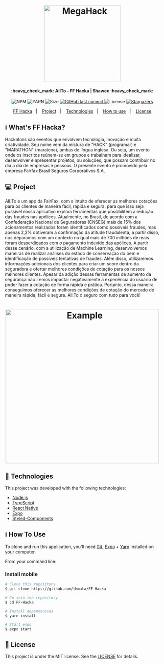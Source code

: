<h1 align="center">
    <img alt="MegaHack" title="#MegaHack" src="https://cdn.discordapp.com/attachments/982413630719000656/983177880597037086/Black_and_White_Minimalist_Beauty_Logo_2-modified.png" width="250px" />
</h1>

<h4 align="center"> 
	:heavy_check_mark: AllTo - FF Hacka | Shawee :heavy_check_mark:
</h4>
<p align="center">	
  
  <img alt="NPM" src="https://img.shields.io/npm/v/npm?color=10&logo=10">
  <img alt="YARN" src="https://img.shields.io/badge/yarn-v1.22.4-brightgreen">
  <img alt="Size" src="https://img.shields.io/github/repo-size/thmata/FF-HACKA">

  <a href="https://github.com/jpsoarxs/MH-3/commits/master">
    <img alt="GitHub last commit" src="https://img.shields.io/github/last-commit/thmata/FF-HACKA">
  </a>

  <img alt="License" src="https://img.shields.io/badge/license-MIT-brightgreen">

   <a href="https://github.com/jpsoarxs/MH-3/stargazers">
    <img alt="Stargazers" src="https://img.shields.io/github/stars/thmata/FF-HACKA?style=social">
  </a>

</p>

<p align="center">
  <a href="#mh-3">FF Hacka</a>&nbsp;&nbsp;&nbsp;|&nbsp;&nbsp;&nbsp;
  <a href="#-project">Project</a>&nbsp;&nbsp;&nbsp;|&nbsp;&nbsp;&nbsp;
  <a href="#rocket-Technologies">Technologies</a>&nbsp;&nbsp;&nbsp;|&nbsp;&nbsp;&nbsp;
  <a href="#-how-to-use">How to use</a>&nbsp;&nbsp;&nbsp;|&nbsp;&nbsp;&nbsp;
  <a href="#memo-license">License</a>
</p>

## :information_source: What's FF Hacka?

Hackatons são eventos que envolvem tecnologia, inovação e muita criatividade. Seu nome vem da mistura de "HACK" (programar) e "MARATHON" (maratona), ambas de língua inglesa. Ou seja, um evento onde os inscritos reúnem-se em grupos e trabalham para idealizar, desenvolver e apresentar projetos, ou soluções, que possam contribuir no dia a dia de empresas e pessoas.
O presente evento é promovido pela empresa Fairfax Brasil Seguros Corporativos S.A,

## 💻 Project

All.To é um app da FairFax, com o intuito de oferecer as melhores cotações para os clientes de maneira fácil, rápida e segura, para que isso seja possível nosso aplicativo explora ferramentas que possibilitem a redução das fraudes nas apólices. Atualmente, no Brasil, de acordo com a Confederação Nacional de Seguradoras (CNSEG) mais de 15% dos acionamentos realizados foram identificados como possíveis fraudes, mas apenas 2,2% obtiveram a confirmação da atitude fraudulenta, a partir disso, nos deparamos com um contexto no qual mais de 700 milhões de reais foram desperdiçados com o pagamento indevido das apólices. A partir desse cenário, com a utilização de Machine Learning, desenvolvemos maneiras de realizar análises do estado de conservação do bem e identificação de possíveis tentativas de fraudes. Além disso, utilizaremos informações adicionais dos clientes para criar um score dentro da seguradora e ofertar melhores condições de cotação para os nossos melhores clientes. Apesar da adição dessas ferramentas de aumento da segurança não iremos impactar negativamente a experiência do usuário de poder fazer a cotação de forma rápida e prática. Portanto, dessa maneira conseguimos oferecer as melhores condições de cotação do mercado de maneira rápida, fácil e segura. All.To o seguro com tudo para você!

<h1 align="center">
    <img alt="Example" title="Example" src="https://user-images.githubusercontent.com/85140172/172080872-7b5a1c99-08aa-48f6-8c6d-88fb6803601d.png" width="500px" />

</h1>


## :rocket: Technologies

This project was developed with the following technologies:

- [Node.js][nodejs]
- [TypeScript][typescript]
- [React Native][rn]
- [Expo][expo]
- [Styled-Components](https://styled-components.com/)


## :information_source: How To Use

To clone and run this application, you'll need [Git](https://git-scm.com), [Expo][expo] + [Yarn][yarn] installed on your computer.

From your command line:

### Install mobile 

```bash
# Clone this repository
$ git clone https://github.com/thmata/FF-Hacka

# Go into the repository
$ cd FF-Hacka

# Install dependencies
$ yarn install

# Start expo
$ expo start

```

## :memo: License

This project is under the MIT license. See the [LICENSE](https://github.com/DanielObara/NLW-1.0/blob/master/LICENSE) for details.

[nodejs]: https://nodejs.org/
[typescript]: https://www.typescriptlang.org/
[expo]: https://expo.io/
[rn]: https://facebook.github.io/react-native/
[yarn]: https://yarnpkg.com/
